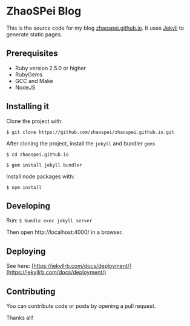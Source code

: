 # ZhaoSPei Blog

This is the source code for my blog [zhaospei.github.io](https://zhaospei.github.io/). It uses [Jekyll](https://jekyllrb.com/) to generate static pages.

## Prerequisites
- Ruby version 2.5.0 or higher
- RubyGems
- GCC and Make
- NodeJS

## Installing it

Clone the project with: 

`$ git clone https://github.com/zhaospei/zhaospei.github.io.git`

After cloning the project, install the `jekyll` and bundler `gems`

`$ cd zhaospei.github.io`

`$ gem install jekyll bundler`

Install node packages with:

`$ npm install `

## Developing

Run: `$ bundle exec jekyll server`

Then open http://localhost:4000/ in a browser.

## Deploying

See here: [https://jekyllrb.com/docs/deployment/](https://jekyllrb.com/docs/deployment/)

## Contributing

You can contribute code or posts by opening a pull request. 

Thanks all!
